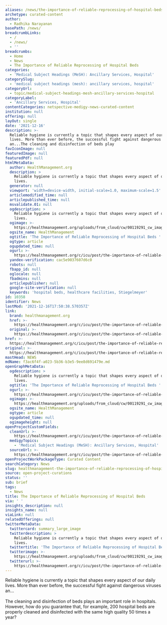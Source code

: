 ```yaml
---
aliases: /news/the-importance-of-reliable-reprocessing-of-hospital-beds
archetype: curated-content
author:
  - Radhika Narayanan
basePath: /news/
breadcrumbLinks:
  - /
  - /news/
  - ''
breadcrumbs:
  - Home
  - News
  - The Importance of Reliable Reprocessing of Hospital Beds
categories:
  - 'Medical Subject Headings (MeSH): Ancillary Services, Hospital'
categorySlug:
  - 'medical subject headings (mesh): ancillary services, hospital'
categoryUrl:
  - topic/medical-subject-headings-mesh-ancillary-services-hospital
categoryLabel:
  - 'Ancillary Services, Hospital'
contentCategories: netspective-medigy-news-curated-content
institution: null
offering: null
layOut: single
date: '2021-12-16'
description: >-
  Reliable hygiene is currently a topic that shapes every aspect of our daily
  lives. More than ever before, the successful fight against dangerous viruses
  an...The cleaning and disinfection of beds play
favIconImage: null
featuredImage: null
featuredPdf: null
htmlMetaData:
  author: HealthManagement.org
  description: >
    Reliable hygiene is currently a topic that shapes every aspect of our daily
    lives.
  generator: null
  viewport: 'width=device-width, initial-scale=1.0, maximum-scale=1.5'
  articlemodified_time: null
  articlepublished_time: null
  msvalidate.01: null
  ogdescription: >
    Reliable hygiene is currently a topic that shapes every aspect of our daily
    lives.
  ogimage: >-
    https://healthmanagement.org/uploads/from_cloud/cw/00119291_cw_image_wi_3e285842acd1db17b9544f7597a7c6f8.jpg
  ogsite_name: HealthManagement
  ogtitle: 'The Importance of Reliable Reprocessing of Hospital Beds '
  ogtype: article
  ogupdated_time: null
  ogurl: >-
    https://healthmanagement.org/c/icu/post/the-importance-of-reliable-reprocessing-of-hospital-beds
  yandex-verification: cac5e9037607d6c0
  robots: null
  fbapp_id: null
  oglocale: null
  fbadmins: null
  articlepublisher: null
  google-site-verification: null
  keywords: 'hospital beds, healthcare facilities, Stiegelmeyer'
id: 10358
identifier: News
lastMod: '2021-12-16T17:50:38.570357Z'
link:
  brand: healthmanagement.org
  href: >-
    https://healthmanagement.org/c/icu/post/the-importance-of-reliable-reprocessing-of-hospital-beds
  original: >-
    https://healthmanagement.org/c/icu/post/the-importance-of-reliable-reprocessing-of-hospital-beds
href: >-
  https://healthmanagement.org/c/icu/post/the-importance-of-reliable-reprocessing-of-hospital-beds
original: >-
  https://healthmanagement.org/c/icu/post/the-importance-of-reliable-reprocessing-of-hospital-beds
mastHead: NEWS
mdName: f3ac6f4f-a023-5b36-b3e5-9ee8d691479e.md
openGraphMetaData:
  ogdescription: >
    Reliable hygiene is currently a topic that shapes every aspect of our daily
    lives.
  ogtitle: 'The Importance of Reliable Reprocessing of Hospital Beds '
  ogurl: >-
    https://healthmanagement.org/c/icu/post/the-importance-of-reliable-reprocessing-of-hospital-beds
  ogimage: >-
    https://healthmanagement.org/uploads/from_cloud/cw/00119291_cw_image_wi_3e285842acd1db17b9544f7597a7c6f8.jpg
  ogsite_name: HealthManagement
  ogtype: article
  ogupdated_time: null
  ogimageheight: null
openProjectCustomFields:
  cleanUrl: >-
    https://healthmanagement.org/c/icu/post/the-importance-of-reliable-reprocessing-of-hospital-beds
  medigyTopics:
    - 'Medical Subject Headings (MeSH): Ancillary Services, Hospital'
  sourceUrl: >-
    https://healthmanagement.org/c/icu/post/the-importance-of-reliable-reprocessing-of-hospital-beds
openProjectWorkPackageType: Curated Content
searchCategory: News
slug: healthmanagement-the-importance-of-reliable-reprocessing-of-hospital-beds
source: open-project-curations
status: ''
sub: brief
tags:
  - News
title: The Importance of Reliable Reprocessing of Hospital Beds
via: ' '
insights_description: null
insights_name: null
viaLink: null
relatedOfferings: null
twitterMetaData:
  twittercard: summary_large_image
  twitterdescription: >
    Reliable hygiene is currently a topic that shapes every aspect of our daily
    lives.
  twittertitle: 'The Importance of Reliable Reprocessing of Hospital Beds '
  twitterimage: >-
    https://healthmanagement.org/uploads/from_cloud/cw/00119291_cw_image_wi_3e285842acd1db17b9544f7597a7c6f8.jpg
  twitterurl: >-
    https://healthmanagement.org/c/icu/post/the-importance-of-reliable-reprocessing-of-hospital-beds
---
```

<p>Reliable hygiene is currently a topic that shapes every aspect of our daily lives. More than ever before, the successful fight against dangerous viruses an...<br><br>The cleaning and disinfection of beds plays an important role in hospitals.
However, how do you guarantee that, for example, 200 hospital beds are properly cleaned and disinfected with the same high quality 50 times a year?</p>